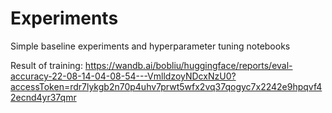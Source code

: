 # Experiments

Simple baseline experiments and hyperparameter tuning notebooks

Result of training: 
https://wandb.ai/bobliu/huggingface/reports/eval-accuracy-22-08-14-04-08-54---VmlldzoyNDcxNzU0?accessToken=rdr7lykgb2n70p4uhv7prwt5wfx2vq37qogyc7x2242e9hpqvf42ecnd4yr37qmr
